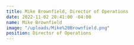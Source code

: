 ```yaml
---
title: Mike Brownfield, Director of Operations
date: 2022-11-02 20:41:00 -04:00
name: Mike Brownfield
image: "/uploads/Mike%20Brownfield.png"
position: Director of Operations
---
```


